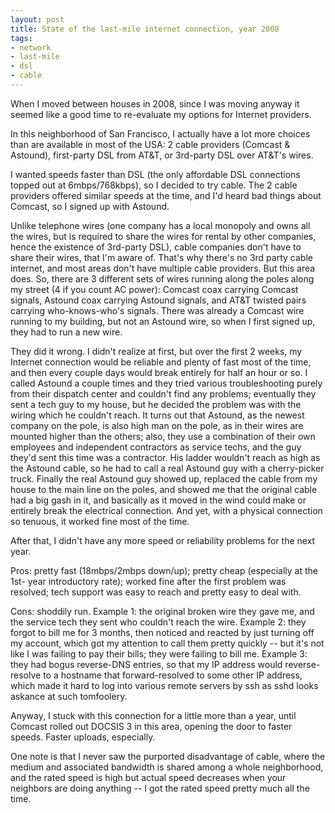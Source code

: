 ```yaml
---
layout: post
title: State of the last-mile internet connection, year 2008
tags:
- network
- last-mile
- dsl
- cable
---
```

When I moved between houses in 2008, since I was moving anyway it seemed like
a good time to re-evaluate my options for Internet providers.

In this neighborhood of San Francisco, I actually have a lot more choices than
are available in most of the USA: 2 cable providers (Comcast & Astound),
first-party DSL from AT&T, or 3rd-party DSL over AT&T's wires.

I wanted speeds faster than DSL (the only affordable DSL connections topped
out at 6mbps/768kbps), so I decided to try cable. The 2 cable providers
offered similar speeds at the time, and I'd heard bad things about Comcast, so
I signed up with Astound.

Unlike telephone wires (one company has a local monopoly and owns all the
wires, but is required to share the wires for rental by other companies, hence
the existence of 3rd-party DSL), cable companies don't have to share their
wires, that I'm aware of. That's why there's no 3rd party cable internet, and
most areas don't have multiple cable providers. But this area does. So, there
are 3 different sets of wires running along the poles along my street (4 if
you count AC power): Comcast coax carrying Comcast signals, Astound coax
carrying Astound signals, and AT&T twisted pairs carrying who-knows-who's
signals. There was already a Comcast wire running to my building, but not an
Astound wire, so when I first signed up, they had to run a new wire.

They did it wrong. I didn't realize at first, but over the first 2 weeks, my
Internet connection would be reliable and plenty of fast most of the time, and
then every couple days would break entirely for half an hour or so. I called
Astound a couple times and they tried various troubleshooting purely from
their dispatch center and couldn't find any problems; eventually they sent a
tech guy to my house, but he decided the problem was with the wiring which he
couldn't reach. It turns out that Astound, as the newest company on the pole,
is also high man on the pole, as in their wires are mounted higher than the
others; also, they use a combination of their own employees and independent
contractors as service techs, and the guy they'd sent this time was a
contractor. His ladder wouldn't reach as high as the Astound cable, so he had
to call a real Astound guy with a cherry-picker truck. Finally the real
Astound guy showed up, replaced the cable from my house to the main line on
the poles, and showed me that the original cable had a big gash in it, and
basically as it moved in the wind could make or entirely break the electrical
connection. And yet, with a physical connection so tenuous, it worked fine
most of the time.

After that, I didn't have any more speed or reliability problems for the next
year.

Pros: pretty fast (18mbps/2mbps down/up); pretty cheap (especially at the 1st-
year introductory rate); worked fine after the first problem was resolved;
tech support was easy to reach and pretty easy to deal with.

Cons: shoddily run. Example 1: the original broken wire they gave me, and the
service tech they sent who couldn't reach the wire. Example 2: they forgot to
bill me for 3 months, then noticed and reacted by just turning off my account,
which got my attention to call them pretty quickly -- but it's not like I was
failing to pay their bills; they were failing to bill me. Example 3: they had
bogus reverse-DNS entries, so that my IP address would reverse-resolve to a
hostname that forward-resolved to some other IP address, which made it hard to
log into various remote servers by ssh as sshd looks askance at such
tomfoolery.

Anyway, I stuck with this connection for a little more than a year, until
Comcast rolled out DOCSIS 3 in this area, opening the door to faster speeds.
Faster uploads, especially.

One note is that I never saw the purported disadvantage of cable, where the
medium and associated bandwidth is shared among a whole neighborhood, and the
rated speed is high but actual speed decreases when your neighbors are doing
anything -- I got the rated speed pretty much all the time.

